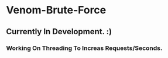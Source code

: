 # Venom-Brute-Force
 
## Currently In Development. :)
### Working On Threading To Increas Requests/Seconds.
 
